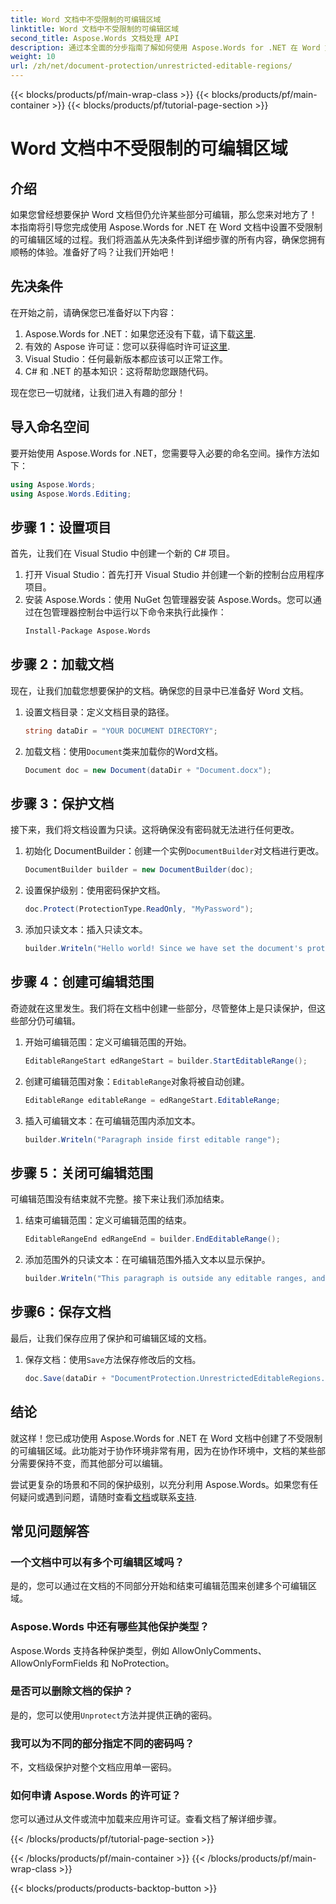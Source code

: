 ```yaml
---
title: Word 文档中不受限制的可编辑区域
linktitle: Word 文档中不受限制的可编辑区域
second_title: Aspose.Words 文档处理 API
description: 通过本全面的分步指南了解如何使用 Aspose.Words for .NET 在 Word 文档中创建不受限制的可编辑区域。
weight: 10
url: /zh/net/document-protection/unrestricted-editable-regions/
---
```


{{< blocks/products/pf/main-wrap-class >}}
{{< blocks/products/pf/main-container >}}
{{< blocks/products/pf/tutorial-page-section >}}

# Word 文档中不受限制的可编辑区域

## 介绍

如果您曾经想要保护 Word 文档但仍允许某些部分可编辑，那么您来对地方了！本指南将引导您完成使用 Aspose.Words for .NET 在 Word 文档中设置不受限制的可编辑区域的过程。我们将涵盖从先决条件到详细步骤的所有内容，确保您拥有顺畅的体验。准备好了吗？让我们开始吧！

## 先决条件

在开始之前，请确保您已准备好以下内容：

1.  Aspose.Words for .NET：如果您还没有下载，请下载[这里](https://releases.aspose.com/words/net/).
2. 有效的 Aspose 许可证：您可以获得临时许可证[这里](https://purchase.aspose.com/temporary-license/).
3. Visual Studio：任何最新版本都应该可以正常工作。
4. C# 和 .NET 的基本知识：这将帮助您跟随代码。

现在您已一切就绪，让我们进入有趣的部分！

## 导入命名空间

要开始使用 Aspose.Words for .NET，您需要导入必要的命名空间。操作方法如下：

```csharp
using Aspose.Words;
using Aspose.Words.Editing;
```

## 步骤 1：设置项目

首先，让我们在 Visual Studio 中创建一个新的 C# 项目。

1. 打开 Visual Studio：首先打开 Visual Studio 并创建一个新的控制台应用程序项目。
2. 安装 Aspose.Words：使用 NuGet 包管理器安装 Aspose.Words。您可以通过在包管理器控制台中运行以下命令来执行此操作：
   ```sh
   Install-Package Aspose.Words
   ```

## 步骤 2：加载文档

现在，让我们加载您想要保护的文档。确保您的目录中已准备好 Word 文档。

1. 设置文档目录：定义文档目录的路径。
   ```csharp
   string dataDir = "YOUR DOCUMENT DIRECTORY";
   ```
2. 加载文档：使用`Document`类来加载你的Word文档。
   ```csharp
   Document doc = new Document(dataDir + "Document.docx");
   ```

## 步骤 3：保护文档

接下来，我们将文档设置为只读。这将确保没有密码就无法进行任何更改。

1. 初始化 DocumentBuilder：创建一个实例`DocumentBuilder`对文档进行更改。
   ```csharp
   DocumentBuilder builder = new DocumentBuilder(doc);
   ```
2. 设置保护级别：使用密码保护文档。
   ```csharp
   doc.Protect(ProtectionType.ReadOnly, "MyPassword");
   ```
3. 添加只读文本：插入只读文本。
   ```csharp
   builder.Writeln("Hello world! Since we have set the document's protection level to read-only, we cannot edit this paragraph without the password.");
   ```

## 步骤 4：创建可编辑范围

奇迹就在这里发生。我们将在文档中创建一些部分，尽管整体上是只读保护，但这些部分仍可编辑。

1. 开始可编辑范围：定义可编辑范围的开始。
   ```csharp
   EditableRangeStart edRangeStart = builder.StartEditableRange();
   ```
2. 创建可编辑范围对象：`EditableRange`对象将被自动创建。
   ```csharp
   EditableRange editableRange = edRangeStart.EditableRange;
   ```
3. 插入可编辑文本：在可编辑范围内添加文本。
   ```csharp
   builder.Writeln("Paragraph inside first editable range");
   ```

## 步骤 5：关闭可编辑范围

可编辑范围没有结束就不完整。接下来让我们添加结束。

1. 结束可编辑范围：定义可编辑范围的结束。
   ```csharp
   EditableRangeEnd edRangeEnd = builder.EndEditableRange();
   ```
2. 添加范围外的只读文本：在可编辑范围外插入文本以显示保护。
   ```csharp
   builder.Writeln("This paragraph is outside any editable ranges, and cannot be edited.");
   ```

## 步骤6：保存文档

最后，让我们保存应用了保护和可编辑区域的文档。

1. 保存文档：使用`Save`方法保存修改后的文档。
   ```csharp
   doc.Save(dataDir + "DocumentProtection.UnrestrictedEditableRegions.docx");
   ```

## 结论

就这样！您已成功使用 Aspose.Words for .NET 在 Word 文档中创建了不受限制的可编辑区域。此功能对于协作环境非常有用，因为在协作环境中，文档的某些部分需要保持不变，而其他部分可以编辑。 

尝试更复杂的场景和不同的保护级别，以充分利用 Aspose.Words。如果您有任何疑问或遇到问题，请随时查看[文档](https://reference.aspose.com/words/net/)或联系[支持](https://forum.aspose.com/c/words/8).

## 常见问题解答

### 一个文档中可以有多个可编辑区域吗？
是的，您可以通过在文档的不同部分开始和结束可编辑范围来创建多个可编辑区域。

### Aspose.Words 中还有哪些其他保护类型？
Aspose.Words 支持各种保护类型，例如 AllowOnlyComments、AllowOnlyFormFields 和 NoProtection。

### 是否可以删除文档的保护？
是的，您可以使用`Unprotect`方法并提供正确的密码。

### 我可以为不同的部分指定不同的密码吗？
不，文档级保护对整个文档应用单一密码。

### 如何申请 Aspose.Words 的许可证？
您可以通过从文件或流中加载来应用许可证。查看文档了解详细步骤。

{{< /blocks/products/pf/tutorial-page-section >}}

{{< /blocks/products/pf/main-container >}}
{{< /blocks/products/pf/main-wrap-class >}}

{{< blocks/products/products-backtop-button >}}
